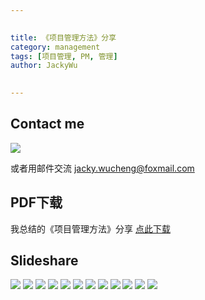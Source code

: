```yaml
---

   
title: 《项目管理方法》分享   
category: management  
tags: [项目管理, PM, 管理]  
author: JackyWu  
  

---
```


## Contact me

![](/assets/images/weixin-pic-jackywu.jpg)

或者用邮件交流 <a href="mailto:jacky.wucheng@foxmail.com">jacky.wucheng@foxmail.com</a>

## PDF下载

我总结的《项目管理方法》分享
[点此下载](/assets/downloads/pm_practices/项目管理方法.pdf)

## Slideshare

![](/assets/downloads/pm_practices/项目管理方法.001.jpeg)
![](/assets/downloads/pm_practices/项目管理方法.002.jpeg)
![](/assets/downloads/pm_practices/项目管理方法.003.jpeg)
![](/assets/downloads/pm_practices/项目管理方法.004.jpeg)
![](/assets/downloads/pm_practices/项目管理方法.005.jpeg)
![](/assets/downloads/pm_practices/项目管理方法.006.jpeg)
![](/assets/downloads/pm_practices/项目管理方法.007.jpeg)
![](/assets/downloads/pm_practices/项目管理方法.008.jpeg)
![](/assets/downloads/pm_practices/项目管理方法.009.jpeg)
![](/assets/downloads/pm_practices/项目管理方法.010.jpeg)
![](/assets/downloads/pm_practices/项目管理方法.011.jpeg)
![](/assets/downloads/pm_practices/项目管理方法.012.jpeg)
